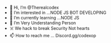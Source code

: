 - 👋 Hi, I’m @Therealcodex
- 👀 I’m interested in ...NODE JS BOT DEVELOPING
- 🌱 I’m currently learning ...NODE JS
- 💞️ I’m Very Understanding Person
- ☠️ We hack to break Security Not hearts 
- 📫 How to reach me ... Discord.gg/codexop

<!---
Therealcodex/Therealcodex is a ✨ special ✨ repository because its `README.md` (this file) appears on your GitHub profile.
You can click the Preview link to take a look at your changes.
--->
